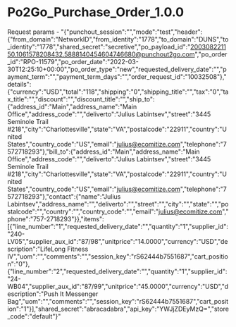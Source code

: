 # Po2Go_Purchase_Order_1.0.0
Request
params - "{"punchout_session":"","mode":"test","header":{"from_domain":"NetworkID","from_identity":"1778","to_domain":"DUNS","to_identity":"1778","shared_secret":"secretive","po_payload_id":"200308221150.1061578208432.5888140454604746680@punchout2go.com","po_order_id":"RPO-11579","po_order_date":"2022-03-30T12:25:10+00:00","po_order_type":"new","requested_delivery_date":"","payment_term":"","payment_term_days":"","order_request_id":"10032508"},"details":{"currency":"USD","total":"118","shipping":"0","shipping_title":"","tax":"0","tax_title":"","discount":"","discount_title":"","ship_to":{"address_id":"Main","address_name":"Main Office","address_code":"","deliverto":"Julius Labintsev","street":"3445 Seminole Trail #218","city":"Charlottesville","state":"VA","postalcode":"22911","country":"United States","country_code":"US","email":"julius@ecomitize.com","telephone":"7572718293"},"bill_to":{"address_id":"Main","address_name":"Main Office","address_code":"","deliverto":"Julius Labintsev","street":"3445 Seminole Trail #218","city":"Charlottesville","state":"VA","postalcode":"22911","country":"United States","country_code":"US","email":"julius@ecomitize.com","telephone":"7572718293"},"contact":{"name":"Julius Labintsev","address_name":"","deliverto":"","street":"","city":"","state":"","postalcode":"","country":"","country_code":"","email":"julius@ecomitize.com","phone":"757-2718293"}},"items":[{"line_number":"1","requested_delivery_date":"","quantity":"1","supplier_id":"240-LV05","supplier_aux_id":"87\/98","unitprice":"14.0000","currency":"USD","description":"LifeLong Fitness IV","uom":"","comments":"","session_key":"rS62444b7551687","cart_position":"0"},{"line_number":"2","requested_delivery_date":"","quantity":"1","supplier_id":"24-WB04","supplier_aux_id":"87\/99","unitprice":"45.0000","currency":"USD","description":"Push It Messenger Bag","uom":"","comments":"","session_key":"rS62444b7551687","cart_position":"1"}],"shared_secret":"abracadabra","api_key":"YWJjZDEyMzQ=","store_code":"default"}"

